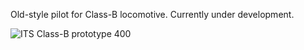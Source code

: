 Old-style pilot for Class-B locomotive.  Currently under development.

![ITS Class-B prototype 400](https://github.com/user-attachments/assets/04d991ed-3313-40b1-9ab2-f01a60c75b80)
